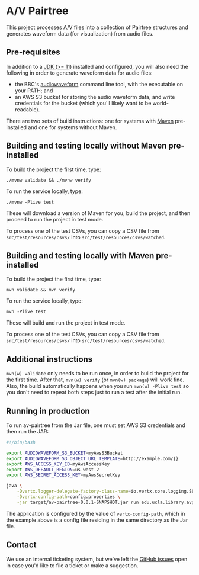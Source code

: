 # A/V Pairtree

This project processes A/V files into a collection of Pairtree structures and generates waveform data (for visualization) from audio files.

## Pre-requisites

In addition to a [JDK (>= 11)](https://adoptopenjdk.net/) installed and configured, you will also need the following in order to generate waveform data for audio files:

  * the BBC's [audiowaveform](https://github.com/bbc/audiowaveform) command line tool, with the executable on your PATH; and
  * an AWS S3 bucket for storing the audio waveform data, and write credentials for the bucket (which you'll likely want to be world-readable).

There are two sets of build instructions: one for systems with [Maven](https://maven.apache.org/) pre-installed and one for systems without Maven.

## Building and testing locally without Maven pre-installed

To build the project the first time, type:

    ./mvnw validate && ./mvnw verify

To run the service locally, type:

    ./mvnw -Plive test

These will download a version of Maven for you, build the project, and then proceed to run the project in test mode.

To process one of the test CSVs, you can copy a CSV file from `src/test/resources/csvs/` into `src/test/resources/csvs/watched`.

## Building and testing locally with Maven pre-installed

To build the project the first time, type:

    mvn validate && mvn verify

To run the service locally, type:

    mvn -Plive test

These will build and run the project in test mode.

To process one of the test CSVs, you can copy a CSV file from `src/test/resources/csvs/` into `src/test/resources/csvs/watched`.

## Additional instructions

`mvn(w) validate` only needs to be run once, in order to build the project for the first time. After that, `mvn(w) verify` (or `mvn(w) package`) will work fine. Also, the build automatically happens when you run `mvn(w) -Plive test` so you don't need to repeat both steps just to run a test after the initial run.

## Running in production

To run av-pairtree from the Jar file, one must set AWS S3 credentials and then run the JAR:

```bash
#!/bin/bash

export AUDIOWAVEFORM_S3_BUCKET=myAwsS3Bucket
export AUDIOWAVEFORM_S3_OBJECT_URL_TEMPLATE=http://example.com/{}
export AWS_ACCESS_KEY_ID=myAwsAccessKey
export AWS_DEFAULT_REGION=us-west-2
export AWS_SECRET_ACCESS_KEY=myAwsSecretKey

java \
    -Dvertx.logger-delegate-factory-class-name=io.vertx.core.logging.SLF4JLogDelegateFactory \
    -Dvertx-config-path=config.properties \
    -jar target/av-pairtree-0.0.1-SNAPSHOT.jar run edu.ucla.library.avpairtree.verticles.MainVerticle
```

The application is configured by the value of `vertx-config-path`, which in the example above is a config file residing in the same directory as the Jar file.

## Contact

We use an internal ticketing system, but we've left the [GitHub issues](https://github.com/UCLALibrary/av-pairtree/issues) open in case you'd like to file a ticket or make a suggestion.
